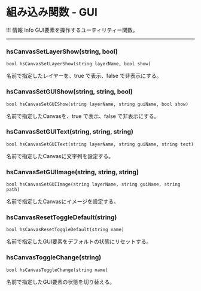 
# 組み込み関数 - GUI

!!! 情報 Info
    GUI要素を操作するユーティリティー関数。


***


### hsCanvasSetLayerShow(string, bool)
`bool hsCanvasSetLayerShow(string layerName, bool show)`

名前で指定したレイヤーを、true で表示、false で非表示にする。

### hsCanvasSetGUIShow(string, string, bool)
`bool hsCanvasSetGUIShow(string layerName, string guiName, bool show)`

名前で指定したCanvasを、true で表示、false で非表示にする。

### hsCanvasSetGUIText(string, string, string)
`bool hsCanvasSetGUIText(string layerName, string guiName, string text)`

名前で指定したCanvasに文字列を設定する。

### hsCanvasSetGUIImage(string, string, string)
`bool hsCanvasSetGUIImage(string layerName, string guiName, string path)`

名前で指定したCanvasにイメージを設定する。

### hsCanvasResetToggleDefault(string)
`bool hsCanvasResetToggleDefault(string name)`

名前で指定したGUI要素をデフォルトの状態にリセットする。

### hsCanvasToggleChange(string)
`bool hsCanvasToggleChange(string name)`

名前で指定したGUI要素の状態を切り替える。